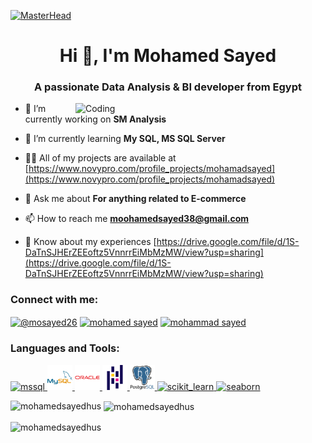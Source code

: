 [![MasterHead](https://media.licdn.com/dms/image/C4D12AQESj72-s5gEKg/article-cover_image-shrink_720_1280/0/1626753867110?e=2147483647&v=beta&t=JOALVxWjySgR37iCdRMhNGmpCyYYDXlPdWk212JXdII)](https://rishavchanda.io)
<h1 align="center">Hi 👋, I'm Mohamed Sayed</h1>
<h3 align="center">A passionate Data Analysis & BI developer from Egypt</h3>




<img align="right" alt="Coding" width="400" src="https://media.licdn.com/dms/image/C4D12AQEeKAn9dPLbhw/article-cover_image-shrink_600_2000/0/1616667695311?e=2147483647&v=beta&t=KTbbDeJ4Wwf6KFCPZ0Q1Et1jbaD7d81SHbTx-NVs3QA">

- 🔭 I’m currently working on **SM Analysis**

- 🌱 I’m currently learning **My SQL, MS SQL Server**

- 👨‍💻 All of my projects are available at [https://www.novypro.com/profile_projects/mohamadsayed](https://www.novypro.com/profile_projects/mohamadsayed)

- 💬 Ask me about **For anything related to E-commerce**

- 📫 How to reach me **moohamedsayed38@gmail.com**

- 📄 Know about my experiences [https://drive.google.com/file/d/1S-DaTnSJHErZEEoftz5VnnrrEiMbMzMW/view?usp=sharing](https://drive.google.com/file/d/1S-DaTnSJHErZEEoftz5VnnrrEiMbMzMW/view?usp=sharing)

<h3 align="left">Connect with me:</h3>
<p align="left">
<a href="https://x.com/mosayed26?s=21" target="blank"><img align="center" src="https://raw.githubusercontent.com/rahuldkjain/github-profile-readme-generator/master/src/images/icons/Social/twitter.svg" alt="@mosayed26" height="30" width="40" /></a>
<a href="https://linkedin.com/in/mohamed-sayed-3a320b20a" target="blank"><img align="center" src="https://raw.githubusercontent.com/rahuldkjain/github-profile-readme-generator/master/src/images/icons/Social/linked-in-alt.svg" alt="mohamed sayed" height="30" width="40" /></a>
<a href="https://www.facebook.com/ana.siko.509?mibextid=LQQJ4d" target="blank"><img align="center" src="https://raw.githubusercontent.com/rahuldkjain/github-profile-readme-generator/master/src/images/icons/Social/facebook.svg" alt="mohammad sayed" height="30" width="40" /></a>
</p>

<h3 align="left">Languages and Tools:</h3>
<p align="left"> <a href="https://www.microsoft.com/en-us/sql-server" target="_blank" rel="noreferrer"> <img src="https://www.svgrepo.com/show/303229/microsoft-sql-server-logo.svg" alt="mssql" width="40" height="40"/> </a> <a href="https://www.mysql.com/" target="_blank" rel="noreferrer"> <img src="https://raw.githubusercontent.com/devicons/devicon/master/icons/mysql/mysql-original-wordmark.svg" alt="mysql" width="40" height="40"/> </a> <a href="https://www.oracle.com/" target="_blank" rel="noreferrer"> <img src="https://raw.githubusercontent.com/devicons/devicon/master/icons/oracle/oracle-original.svg" alt="oracle" width="40" height="40"/> </a> <a href="https://pandas.pydata.org/" target="_blank" rel="noreferrer"> <img src="https://raw.githubusercontent.com/devicons/devicon/2ae2a900d2f041da66e950e4d48052658d850630/icons/pandas/pandas-original.svg" alt="pandas" width="40" height="40"/> </a> <a href="https://www.postgresql.org" target="_blank" rel="noreferrer"> <img src="https://raw.githubusercontent.com/devicons/devicon/master/icons/postgresql/postgresql-original-wordmark.svg" alt="postgresql" width="40" height="40"/> </a> <a href="https://scikit-learn.org/" target="_blank" rel="noreferrer"> <img src="https://upload.wikimedia.org/wikipedia/commons/0/05/Scikit_learn_logo_small.svg" alt="scikit_learn" width="40" height="40"/> </a> <a href="https://seaborn.pydata.org/" target="_blank" rel="noreferrer"> <img src="https://seaborn.pydata.org/_images/logo-mark-lightbg.svg" alt="seaborn" width="40" height="40"/> </a> </p>

<p><img align="left" src="https://github-readme-stats.vercel.app/api/top-langs?username=mohamedsayedhus&show_icons=true&locale=en&layout=compact" alt="mohamedsayedhus" /></p>

<p>&nbsp;<img align="center" src="https://github-readme-stats.vercel.app/api?username=mohamedsayedhus&show_icons=true&locale=en" alt="mohamedsayedhus" /></p>

<p><img align="center" src="https://github-readme-streak-stats.herokuapp.com/?user=mohamedsayedhus&" alt="mohamedsayedhus" /></p>
